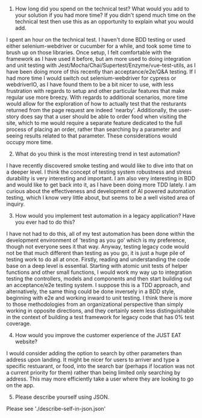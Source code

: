 1) How long did you spend on the technical test? What would you add to your solution if you had more time? If you didn't spend much time on the technical test then use this as an opportunity to explain what you would add.

  I spent an hour on the technical test. I haven't done BDD testing or used either selenium-webdriver or cucumber for a while, and took some time to brush up on those libraries. Once setup, I felt comfortable with the framework as I have used it before, but am more used to doing integration and unit testing with Jest/Mocha/Chai/Supertest/Enzyme/vue-test-utils, as I have been doing more of this recently than acceptance/e2e/Q&A testing. If I had more time I would switch out selenium-webdriver for cypress or webdriverIO, as I have found them to be a bit nicer to use, with less frustration with regards to setup and other particular features that make regular use more breezy. With regards to additional scenarios, more time would allow for the exploration of how to actually test that the resturants returned from the page request are indeed 'nearby'. Additionally, the user-story does say that a user should be able to order food when visiting the site, which to me would require a separate feature dedicated to the full process of placing an order, rather than searching by a parameter and seeing results related to that parameter. These considerations would occupy more time.    

2) What do you think is the most interesting trend in test automation?

  I have recently discovered smoke testing and would like to dive into that on a deeper level. I think the concept of testing system robustness and stress durability is very interesting and important. I am also very interesting in BDD and would like to get back into it, as I have been doing more TDD lately. I am curious about the effectiveness and development of AI powered automation testing, which I know very little about, but seems to be a well visited area of inquiry. 

3) How would you implement test automation in a legacy application? Have you ever had to do this?
  
  I have not had to do this, all of my test automation has been done within the development environment of 'testing as you go' which is my preference, though not everyone sees it that way. Anyway, testing legacy code would not be that much different than testing as you go, it is just a huge pile of testing work to do all at once. Firstly, reading and understanding the code base on a deep level is essential. Starting with atomic unit tests of helper functions and other small functions, I would work my way up to integration testing the controllers, models and components and then start building out an acceptance/e2e testing system. I suppose this is a TDD approach, and alternatively, the same thing could be done inversely in a BDD style, beginning with e2e and working inward to unit testing. I think there is more to those methodologies from an organizational perspective than simply working in opposite directions, and they certainly seem less distinguishable in the context of building a test framework for legacy code that has 0% test coverage.    

4) How would you improve the customer experience of the JUST EAT website?
  
  I would consider adding the option to search by other parameters than address upon landing. It might be nicer for users to arriver and type a specific restuarant, or food, into the search bar (perhaps if location was not a current priority for them) rather than being limited only searching by address. This may more efficiently take a user where they are looking to go on the app.

5) Please describe yourself using JSON.

  Please see './describe-self-in-json.json'